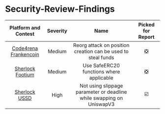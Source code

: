 # Security-Review-Findings
| Platform and Contest | Severity | Name | Picked for Report |
| :---: | :----: | :----------------: | :--------------: |
| [Code4rena Frankencoin](https://code4rena.com/reports/2023-04-frankencoin) | Medium| Reorg attack on position creation can be used to steal funds | :negative_squared_cross_mark: |
| [Sherlock Footium](https://github.com/sherlock-audit/2023-04-footium-judging/issues) | Medium | Use SafeERC20 functions where applicable | :negative_squared_cross_mark: |
| [Sherlock USSD](https://github.com/sherlock-audit/2023-05-USSD-judging/issues) | High | Not using slippage parameter or deadline while swapping on UniswapV3 | :ballot_box_with_check: |
